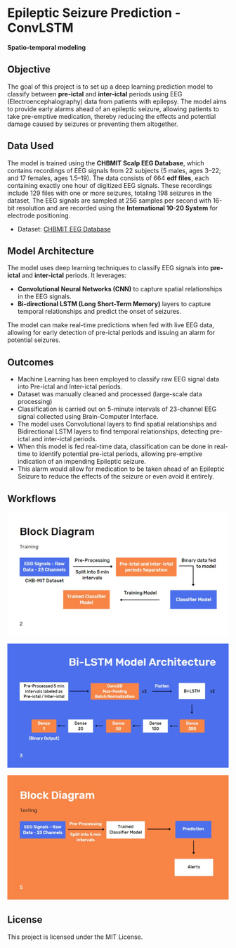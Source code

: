 # Epileptic Seizure Prediction - ConvLSTM
**Spatio-temporal modeling**

## Objective

The goal of this project is to set up a deep learning prediction model to classify between **pre-ictal** and **inter-ictal** periods using EEG (Electroencephalography) data from patients with epilepsy. The model aims to provide early alarms ahead of an epileptic seizure, allowing patients to take pre-emptive medication, thereby reducing the effects and potential damage caused by seizures or preventing them altogether.

## Data Used

The model is trained using the **CHBMIT Scalp EEG Database**, which contains recordings of EEG signals from 22 subjects (5 males, ages 3–22; and 17 females, ages 1.5–19). The data consists of 664 **edf files**, each containing exactly one hour of digitized EEG signals. These recordings include 129 files with one or more seizures, totaling 198 seizures in the dataset. The EEG signals are sampled at 256 samples per second with 16-bit resolution and are recorded using the **International 10-20 System** for electrode positioning.

- Dataset: [CHBMIT EEG Database](https://physionet.org/content/chbmit/1.0.0/)

## Model Architecture

The model uses deep learning techniques to classify EEG signals into **pre-ictal** and **inter-ictal** periods. It leverages:

- **Convolutional Neural Networks (CNN)** to capture spatial relationships in the EEG signals.
- **Bi-directional LSTM (Long Short-Term Memory)** layers to capture temporal relationships and predict the onset of seizures.

The model can make real-time predictions when fed with live EEG data, allowing for early detection of pre-ictal periods and issuing an alarm for potential seizures.

## Outcomes

- Machine Learning has been employed to classify raw EEG signal data into Pre-ictal and Inter-ictal periods.
- Dataset was manually cleaned and processed (large-scale data processing)
- Classification is carried out on 5-minute intervals of 23-channel EEG signal collected using Brain-Computer Interface.
- The model uses Convolutional layers to find spatial relationships and Bidirectional LSTM layers to find temporal relationships, detecting pre-ictal and inter-ictal periods.
- When this model is fed real-time data, classification can be done in real-time to identify potential pre-ictal periods, allowing pre-emptive indication of an impending Epileptic seizure.
- This alarm would allow for medication to be taken ahead of an Epileptic Seizure to reduce the effects of the seizure or even avoid it entirely.

## Workflows

![Block Diagram](https://github.com/sam189239/Epileptic-Seizure-Prediction/blob/main/images/2.jpg?raw=true)

![Model Architecture](https://github.com/sam189239/Epileptic-Seizure-Prediction/blob/main/images/3.jpg?raw=true)

![Block Diagram](https://github.com/sam189239/Epileptic-Seizure-Prediction/blob/main/images/5.jpg?raw=true)

## License

This project is licensed under the MIT License.
